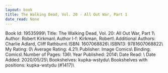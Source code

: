 ```yaml
---
layout: book
title: The Walking Dead, Vol. 20 - All Out War, Part 1
date_read: None
---
```


Book Id: 19535999\ 
Title: The Walking Dead, Vol. 20: All Out War, Part 1\ 
Author: Robert Kirkman\ 
Author l-f: Kirkman, Robert\ 
Additional Authors: Charlie Adlard, Cliff Rathburn\ 
ISBN: 1607068826\ 
ISBN13: 9781607068822\ 
My Rating: 0\ 
Average Rating: 4.21\ 
Publisher: Image Comics\ 
Binding: Comics\ 
Number of Pages: 136\ 
Year Published: 2014\ 
Date Read: \ 
Date Added: 2020/05/25\ 
Bookshelves: kupka-wstydu\ 
Bookshelves with positions: kupka-wstydu (#1417)\ 

